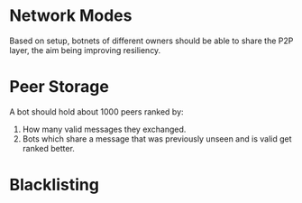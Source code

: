 # Network Modes

Based on setup, botnets of different owners should be able to share the P2P layer, the aim being improving resiliency.

# Peer Storage

A bot should hold about 1000 peers ranked by:

1. How many valid messages they exchanged.
2. Bots which share a message that was previously unseen and is valid get ranked better.

# Blacklisting

